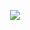<p align="center">
  <img src="https://badge42.vercel.app/api/v2/clfgwfx7i006808m8li5sv2q8/stats?cursusId=21&coalitionId=284" />
</p>

<!--

  [![ggiannit's 42 stats](https://badge42.vercel.app/api/v2/clfgwfx7i006808m8li5sv2q8/stats?cursusId=21&coalitionId=284)]

**skyheis/skyheis** is a ✨ _special_ ✨ repository because its `README.md` (this file) appears on your GitHub profile.

Here are some ideas to get you started:

- 🔭 I’m currently working on ...
- 🌱 I’m currently learning ...
- 👯 I’m looking to collaborate on ...
- 🤔 I’m looking for help with ...
- 💬 Ask me about ...
- 📫 How to reach me: ...
- 😄 Pronouns: ...
- ⚡ Fun fact: ...
-->
